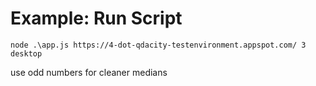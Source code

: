 # Example: Run Script

`node .\app.js https://4-dot-qdacity-testenvironment.appspot.com/ 3 desktop`

use odd numbers for cleaner medians
